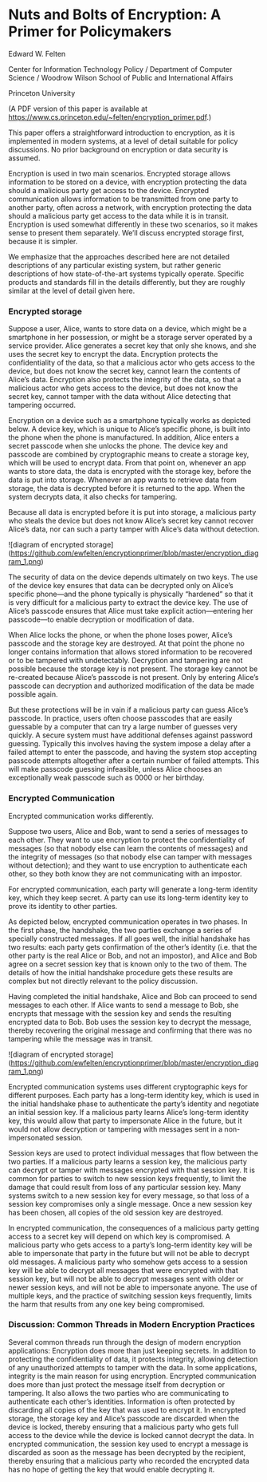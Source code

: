 # Nuts and Bolts of Encryption: A Primer for Policymakers

Edward W. Felten

Center for Information Technology Policy / Department of Computer Science / Woodrow Wilson School of Public and International Affairs

Princeton University

(A PDF version of this paper is available at https://www.cs.princeton.edu/~felten/encryption_primer.pdf.)

This paper offers a straightforward introduction to encryption, as it is implemented in modern systems, at a level of detail suitable for policy discussions. No prior background on encryption or data security is assumed.

Encryption is used in two main scenarios. Encrypted storage allows information to be stored on a device, with encryption protecting the data should a malicious party get access to the device. Encrypted communication allows information to be transmitted from one party to another party, often across a network, with encryption protecting the data should a malicious party get access to the data while it is in transit. Encryption is used somewhat differently in these two scenarios, so it makes sense to present them separately.  We’ll discuss encrypted storage first, because it is simpler.

We emphasize that the approaches described here are not detailed descriptions of any particular existing system, but rather generic descriptions of how state-of-the-art systems typically operate. Specific products and standards fill in the details differently, but they are roughly similar at the level of detail given here.

### Encrypted storage

Suppose a user, Alice, wants to store data on a device, which might be a smartphone in her possession, or might be a storage server operated by a service provider.  Alice generates a secret key that only she knows, and she uses the secret key to encrypt the data. Encryption protects the confidentiality of the data, so that a malicious actor who gets access to the device, but does not know the secret key, cannot learn the contents of Alice’s data. Encryption also protects the integrity of the data, so that a malicious actor who gets access to the device, but does not know the secret key, cannot tamper with the data without Alice detecting that tampering occurred.

Encryption on a device such as a smartphone typically works as depicted below. A device key, which is unique to Alice’s specific phone, is built into the phone when the phone is manufactured. In addition, Alice enters a secret passcode when she unlocks the phone. The device key and passcode are combined by cryptographic means to create a storage key, which will be used to encrypt data. From that point on, whenever an app wants to store data, the data is encrypted with the storage key, before the data is put into storage. Whenever an app wants to retrieve data from storage, the data is decrypted before it is returned to the app. When the system decrypts data, it also checks for tampering.

Because all data is encrypted before it is put into storage, a malicious party who steals the device but does not know Alice’s secret key cannot recover Alice’s data, nor can such a party tamper with Alice’s data without detection.

![diagram of encrypted storage]
(https://github.com/ewfelten/encryptionprimer/blob/master/encryption_diagram_1.png)

The security of data on the device depends ultimately on two keys.  The use of the device key ensures that data can be decrypted only on Alice’s specific phone—and the phone typically is physically “hardened” so that it is very difficult for a malicious party to extract the device key. The use of Alice’s passcode ensures that Alice must take explicit action—entering her passcode—to enable decryption or modification of data.

When Alice locks the phone, or when the phone loses power, Alice’s passcode and the storage key are destroyed. At that point the phone no longer contains information that allows stored information to be recovered or to be tampered with undetectably. Decryption and tampering are not possible because the storage key is not present. The storage key cannot be re-created because Alice’s passcode is not present. Only by entering Alice’s passcode can decryption and authorized modification of the data be made possible again.

But these protections will be in vain if a malicious party can guess Alice’s passcode. In practice, users often choose passcodes that are easily guessable by a computer that can try a large number of guesses very quickly. A secure system must have additional defenses against password guessing. Typically this involves having the system impose a delay after a failed attempt to enter the passcode, and having the system stop accepting passcode attempts altogether after a certain number of failed attempts. This will make passcode guessing infeasible, unless Alice chooses an exceptionally weak passcode such as 0000 or her birthday.

### Encrypted Communication

Encrypted communication works differently.

Suppose two users, Alice and Bob, want to send a series of messages to each other. They want to use encryption to protect the confidentiality of messages (so that nobody else can learn the contents of messages) and the integrity of messages (so that nobody else can tamper with messages without detection); and they want to use encryption to authenticate each other, so they both know they are not communicating with an impostor.

For encrypted communication, each party will generate a long-term identity key, which they keep secret. A party can use its long-term identity key to prove its identity to other parties.

As depicted below, encrypted communication operates in two phases. In the first phase, the handshake, the two parties exchange a series of specially constructed messages.  If all goes well, the initial handshake has two results: each party gets confirmation of the other’s identity (i.e. that the other party is the real Alice or Bob, and not an impostor), and Alice and Bob agree on a secret session key that is known only to the two of them. The details of how the initial handshake procedure gets these results are complex but not directly relevant to the policy discussion.

Having completed the initial handshake, Alice and Bob can proceed to send messages to each other. If Alice wants to send a message to Bob, she encrypts that message with the session key and sends the resulting encrypted data to Bob. Bob uses the session key to decrypt the message, thereby recovering the original message and confirming that there was no tampering while the message was in transit.

![diagram of encrypted storage]
(https://github.com/ewfelten/encryptionprimer/blob/master/encryption_diagram_1.png)

Encrypted communication systems uses different cryptographic keys for different purposes. Each party has a long-term identity key, which is used in the initial handshake phase to authenticate the party’s identity and negotiate an initial session key. If a malicious party learns Alice’s long-term identity key, this would allow that party to impersonate Alice in the future, but it would not allow decryption or tampering with messages sent in a non-impersonated session.

Session keys are used to protect individual messages that flow between the two parties. If a malicious party learns a session key, the malicious party can decrypt or tamper with messages encrypted with that session key. It is common for parties to switch to new session keys frequently, to limit the damage that could result from loss of any particular session key. Many systems switch to a new session key for every message, so that loss of a session key compromises only a single message. Once a new session key has been chosen, all copies of the old session key are destroyed.

In encrypted communication, the consequences of a malicious party getting access to a secret key will depend on which key is compromised. A malicious party who gets access to a party’s long-term identity key will be able to impersonate that party in the future but will not be able to decrypt old messages. A malicious party who somehow gets access to a session key will be able to decrypt all messages that were encrypted with that session key, but will not be able to decrypt messages sent with older or newer session keys, and will not be able to impersonate anyone. The use of multiple keys, and the practice of switching session keys frequently, limits the harm that results from any one key being compromised.

### Discussion: Common Threads in Modern Encryption Practices

Several common threads run through the design of modern encryption applications:
Encryption does more than just keeping secrets. In addition to protecting the confidentiality of data, it protects integrity, allowing detection of any unauthorized attempts to tamper with the data. In some applications, integrity is the main reason for using encryption.
Encrypted communication does more than just protect the message itself from decryption or tampering. It also allows the two parties who are communicating to authenticate each other’s identities.
Information is often protected by discarding all copies of the key that was used to encrypt it. In encrypted storage, the storage key and Alice’s passcode are discarded when the device is locked, thereby ensuring that a malicious party who gets full access to the device while the device is locked cannot decrypt the data. In encrypted communication, the session key used to encrypt a message is discarded as soon as the message has been decrypted by the recipient, thereby ensuring that a malicious party who recorded the encrypted data has no hope of getting the key that would enable decrypting it.
